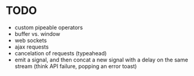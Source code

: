 # TODO
- custom pipeable operators
- buffer vs. window
- web sockets
- ajax requests
- cancelation of requests (typeahead)
- emit a signal, and then concat a new signal with a delay on the same stream (think API failure, popping an error toast)
